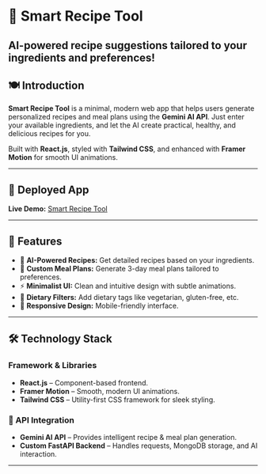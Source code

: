 # 🧠 Smart Recipe Tool
## AI-powered recipe suggestions tailored to your ingredients and preferences!

## 🍽 Introduction
**Smart Recipe Tool** is a minimal, modern web app that helps users generate personalized recipes and meal plans using the **Gemini AI API**. Just enter your available ingredients, and let the AI create practical, healthy, and delicious recipes for you.

Built with **React.js**, styled with **Tailwind CSS**, and enhanced with **Framer Motion** for smooth UI animations.

---

## 🚀 Deployed App
**Live Demo:** [Smart Recipe Tool](https://yummy-tool.vercel.app/)

---

## 📌 Features
- 🥘 **AI-Powered Recipes:** Get detailed recipes based on your ingredients.
- 🥗 **Custom Meal Plans:** Generate 3-day meal plans tailored to preferences.
- ⚡ **Minimalist UI:** Clean and intuitive design with subtle animations.
- 🎯 **Dietary Filters:** Add dietary tags like vegetarian, gluten-free, etc.
- 📱 **Responsive Design:** Mobile-friendly interface.

---

## 🛠 Technology Stack

### Framework & Libraries
- **React.js** – Component-based frontend.
- **Framer Motion** – Smooth, modern UI animations.
- **Tailwind CSS** – Utility-first CSS framework for sleek styling.

### 📌 API Integration
- **Gemini AI API** – Provides intelligent recipe & meal plan generation.
- **Custom FastAPI Backend** – Handles requests, MongoDB storage, and AI interaction.

---

